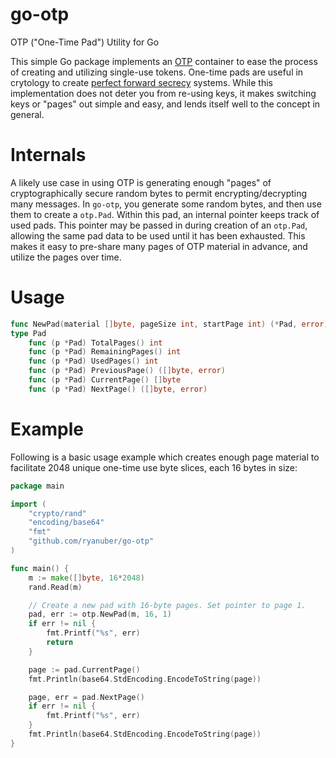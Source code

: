 go-otp
======

OTP ("One-Time Pad") Utility for Go

This simple Go package implements an [OTP](http://en.wikipedia.org/wiki/One-time_pad)
container to ease the process of creating and utilizing single-use tokens.
One-time pads are useful in crytology to create
[perfect forward secrecy](http://en.wikipedia.org/wiki/Forward_secrecy#Perfect_Forward_Secrecy)
systems. While this implementation does not deter you from re-using keys, it
makes switching keys or "pages" out simple and easy, and lends itself well to
the concept in general.

Internals
=========

A likely use case in using OTP is generating enough "pages" of cryptographically
secure random bytes to permit encrypting/decrypting many messages. In `go-otp`,
you generate some random bytes, and then use them to create a `otp.Pad`. Within
this pad, an internal pointer keeps track of used pads. This pointer may be
passed in during creation of an `otp.Pad`, allowing the same pad data to be used
until it has been exhausted. This makes it easy to pre-share many pages of OTP
material in advance, and utilize the pages over time.

Usage
=====

```go
func NewPad(material []byte, pageSize int, startPage int) (*Pad, error)
type Pad
    func (p *Pad) TotalPages() int
    func (p *Pad) RemainingPages() int
    func (p *Pad) UsedPages() int
    func (p *Pad) PreviousPage() ([]byte, error)
    func (p *Pad) CurrentPage() []byte
    func (p *Pad) NextPage() ([]byte, error)
```

Example
=======

Following is a basic usage example which creates enough page material to
facilitate 2048 unique one-time use byte slices, each 16 bytes in size:

```go
package main

import (
	"crypto/rand"
	"encoding/base64"
	"fmt"
	"github.com/ryanuber/go-otp"
)

func main() {
	m := make([]byte, 16*2048)
	rand.Read(m)

	// Create a new pad with 16-byte pages. Set pointer to page 1.
	pad, err := otp.NewPad(m, 16, 1)
	if err != nil {
		fmt.Printf("%s", err)
		return
	}

	page := pad.CurrentPage()
	fmt.Println(base64.StdEncoding.EncodeToString(page))

	page, err = pad.NextPage()
	if err != nil {
		fmt.Printf("%s", err)
	}
	fmt.Println(base64.StdEncoding.EncodeToString(page))
}
```
